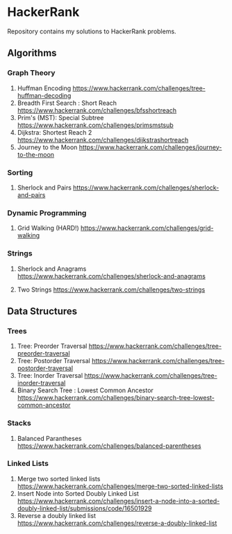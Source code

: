 # HackerRank
Repository contains my solutions to HackerRank problems. 

## Algorithms
### Graph Theory
1. Huffman Encoding
https://www.hackerrank.com/challenges/tree-huffman-decoding
2. Breadth First Search : Short Reach
https://www.hackerrank.com/challenges/bfsshortreach
3. Prim's (MST): Special Subtree 
https://www.hackerrank.com/challenges/primsmstsub
4. Dijkstra: Shortest Reach 2 
https://www.hackerrank.com/challenges/dijkstrashortreach
5. Journey to the Moon
https://www.hackerrank.com/challenges/journey-to-the-moon

### Sorting
1. Sherlock and Pairs
https://www.hackerrank.com/challenges/sherlock-and-pairs

### Dynamic Programming
1. Grid Walking (HARD!)
https://www.hackerrank.com/challenges/grid-walking

### Strings
1. Sherlock and Anagrams 
https://www.hackerrank.com/challenges/sherlock-and-anagrams

2. Two Strings
https://www.hackerrank.com/challenges/two-strings

## Data Structures

### Trees
1. Tree: Preorder Traversal 
https://www.hackerrank.com/challenges/tree-preorder-traversal
2. Tree: Postorder Traversal
https://www.hackerrank.com/challenges/tree-postorder-traversal
3. Tree: Inorder Traversal
https://www.hackerrank.com/challenges/tree-inorder-traversal
4. Binary Search Tree : Lowest Common Ancestor
https://www.hackerrank.com/challenges/binary-search-tree-lowest-common-ancestor

### Stacks
1. Balanced Parantheses 
https://www.hackerrank.com/challenges/balanced-parentheses

### Linked Lists
1. Merge two sorted linked lists
https://www.hackerrank.com/challenges/merge-two-sorted-linked-lists
2. Insert Node into Sorted Doubly Linked List
https://www.hackerrank.com/challenges/insert-a-node-into-a-sorted-doubly-linked-list/submissions/code/16501929
3. Reverse a doubly linked list
https://www.hackerrank.com/challenges/reverse-a-doubly-linked-list

